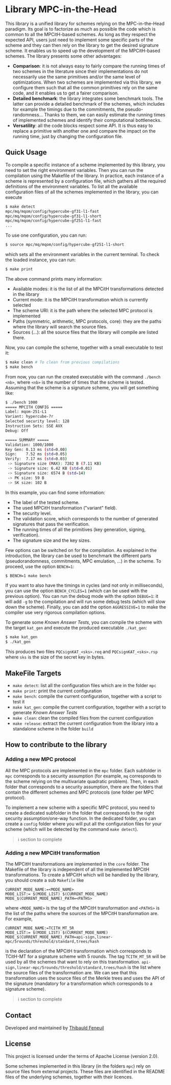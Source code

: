 # Library MPC-in-the-Head

This library is a unified library for schemes relying on the MPC-in-the-Head paradigm. Its goal is to factorize as much as possible the code which is common to all the MPCitH-based schemes. As long as they respect the expected API, users just need to implement some specific parts of the scheme and they can then rely on the library to get the desired signature scheme. It enables us to speed up the development of the MPCitH-based schemes. The library presents some other advantages:
 * **Comparison**: it is not always easy to fairly compare the running times of two schemes in the literature since their implementations do not necessarily use the same primitives and/or the same level of optimizations. When two schemes are implemented via this library, we configure them such that all the common primitives rely on the same code, and it enables us to get a fairer comparison.
 * **Detailed benchmark**: the library integrates some benchmark tools. The latter can provide a detailed benchmark of the schemes, which includes for example the timings due to the commitments, the pseudo-randomness... Thanks to them, we can easily estimate the running times of implemented schemes and identify their computational bottlenecks.
 * **Versatility**: all the code blocks respect some API. It is thus easy to replace a primitive with another one and compare the impact on the running time, just by changing the configuration file.

## Quick Usage

To compile a specific instance of a scheme implemented by this library, you need to set the right environment variables. Then you can run the compilation using the Makefile of the library. In practice, each instance of a scheme is represented by a configuration file, which gathers all the required definitions of the environment variables. To list all the available configuration files of all the schemes implemented in the library, you can execute

```bash
$ make detect
mpc/mq/mqom/config/hypercube-gf31-l1-fast
mpc/mq/mqom/config/hypercube-gf31-l1-short
mpc/mq/mqom/config/hypercube-gf251-l1-fast
...
```

To use one configuration, you can run:

```bash
$ source mpc/mq/mqom/config/hypercube-gf251-l1-short
```

which sets all the environment variables in the current terminal. To check the loaded instance, you can run:

```bash
$ make print
```

The above command prints many information:
 * Available modes: it is the list of all the MPCitH transformations detected in the library
 * Current mode: it is the MPCitH transformation which is currently selected
 * The scheme URI: it is the path where the selected MPC protocol is implemented
 * Paths (symmetric, arithmetic, MPC protocols, core): they are the paths where the library will search the source files.
 * Sources (...): all the source files that the library will compile are listed there.

Now, you can compile the scheme, together with a small executable to test it:

```bash
$ make clean # To clean from previous compilations
$ make bench
```

From now, you can run the created executable with the command `./bench <nb>`, where `<nb>` is the number of times that the scheme is tested. Assuming that the scheme is a signature scheme, you will get something like:

```bash
$ ./bench 1000
===== MPCITH CONFIG =====
Label: mqom-251-L1
Variant: hypercube-7r
Selected security level: 128
Instruction Sets: SSE AVX
Debug: Off

===== SUMMARY =====
Validation: 1000/1000
Key Gen: 0.13 ms (std=0.00)
Sign:    7.52 ms (std=0.05)
Verify:  7.17 ms (std=0.03)
 -> Signature size (MAX): 7282 B (7.11 KB)
 -> Signature size: 6.42 KB (std=0.01)
 -> Signature size: 6574 B (std=14)
 -> PK size: 59 B
 -> SK size: 102 B
```

In this example, you can find some information:
 * The label of the tested scheme.
 * The used MPCitH transformation ("variant" field).
 * The security level.
 * The validation score, which corresponds to the number of generated signatures that pass the verification.
 * The running times of all the primitives (key generation, signing, verification).
 * The signature size and the key sizes.

Few options can be switched on for the compilation. As explained in the introduction, the library can be used to benchmark the different parts (pseudorandomness, commitments, MPC emulation, ...) in the scheme. To proceed, use the option `BENCH=1`:

```bash
$ BENCH=1 make bench
```

If you want to also have the timings in cycles (and not only in milliseconds), you can use the option `BENCH_CYCLES=1` (which can be used with the previous option). You can run the debug mode with the option `DEBUG=1`: it will add `-g` to the compilation and will run some debug tests (which will slow down the scheme). Finally, you can add the option `AGGRESSIVE=1` to make the compiler use very rigorous compilation options.

To generate some *Known Answer Tests*, you can compile the scheme with the target `kat_gen` and execute the produced executable `./kat_gen`:

```bash
$ make kat_gen
$ ./kat_gen
```

This produces two files `PQCsignKAT_<sks>.req` and `PQCsignKAT_<sks>.rsp` where `sks` is the size of the secret key in bytes.

## MakeFile Targets

* `make detect`: list all the configuration files which are in the folder `mpc`
* `make print`: print the current configuration
* `make bench`: compile the current configuration, together with a script to test it
* `make kat_gen`: compile the current configuration, together with a script to generate *Known Answer Tests*
* `make clean`: clean the compiled files from the current configuration
* `make release`: extract the current configuration from the library into a standalone scheme in the folder `build`

## How to contribute to the library

### Adding a new MPC protocol

All the MPC protocols are implemented in the `mpc` folder. Each subfolder in `mpc` corresponds to a security assumption (for example, `mq` corresponds to the scheme relying on the multivariate quadratic problem). Then, in each folder that corresponds to a security assumption, there are the folders that contain the different schemes and MPC protocols (one folder per MPC protocol).

To implement a new scheme with a specific MPC protocol, you need to create a dedicated subfolder in the folder that corresponds to the right security assumption/one-way function. In the dedicated folder, you can create a `config` folder where you will put all the configuration files for your scheme (which will be detected by the command `make detect`).

> :information_source: section to complete

### Adding a new MPCitH transformation

The MPCitH transformations are implemented in the `core` folder. The Makefile of the library is independent of all the implemented MPCitH transformations. To create a MPCitH which will be handled by the library, you should create a sub `Makefile` like
```
CURRENT_MODE_NAME:=<MODE_NAME>
MODE_LIST:= $(MODE_LIST) $(CURRENT_MODE_NAME)
MODE_$(CURRENT_MODE_NAME)_PATH=<PATHS>
```
where `<MODE_NAME>` is the tag of the MPCitH transformation and `<PATHS>` is the list of the paths where the sources of the MPCitH transformation are. For example,
```
CURRENT_MODE_NAME:=TCITH_MT_5R
MODE_LIST:= $(MODE_LIST) $(CURRENT_MODE_NAME)
MODE_$(CURRENT_MODE_NAME)_PATH=api-sign,linear-mpc/5rounds/threshold/standard,trees/hash
```
is the declaration of the MPCitH transformation which corresponds to TCitH-MT for a signature scheme with 5 rounds. The tag `TCITH_MT_5R` will be used by all the schemes that want to rely on this transformation. `api-sign,linear-mpc/5rounds/threshold/standard,trees/hash` is the list where the source files of the transformation are. We can see that this transformation uses the source files of the Merkle trees and uses the API of the signature (mandatory for a transformation which corresponds to a signature scheme).

> :information_source: section to complete

## Contact

Developed and maintained by [Thibauld Feneuil](https://www.thibauld-feneuil.fr/)

## License

This project is licensed under the terms of Apache License (version 2.0).

Some schemes implemented in this library (in the folders `mpc`) rely on source files from external projects. These files are identified in the README files of the underlying schemes, together with their licences.
